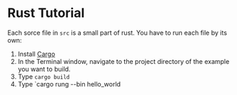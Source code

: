 # Rust Tutorial

Each sorce file in `src` is a small part of rust. You have to run each file by its own:

1. Install [Cargo](https://github.com/rust-lang/cargo)
2. In the Terminal window, navigate to the project directory of the example you want to build.
3. Type `cargo build`
4. Type `cargo rung --bin hello_world